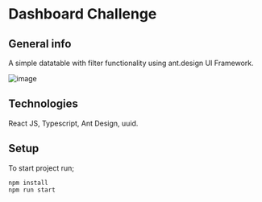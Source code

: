 # Dashboard Challenge

## General info

A simple datatable with filter functionality using ant.design UI Framework.

![image](https://user-images.githubusercontent.com/70698099/151654585-b1f71810-2295-411f-b258-02d2ebb1059d.png)


## Technologies

React JS, Typescript, Ant Design, uuid.

## Setup

To start project run;

```
npm install
npm run start
```
